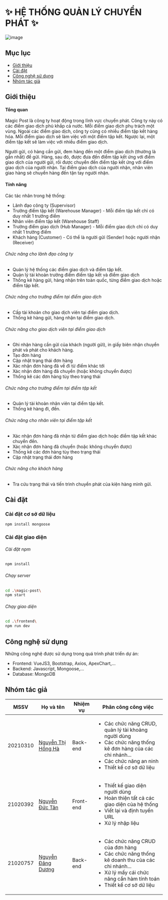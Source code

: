 # **✨ HỆ THỐNG QUẢN LÝ CHUYỂN PHÁT ✨**
![image](https://github.com/Haha6400/magic-post/assets/100295385/3bbcf37d-09c0-49e4-a170-8ff87bfdc695)
## Mục lục
- [Giới thiệu](https://github.com/Haha6400/magic-post?tab=readme-ov-file#gi%E1%BB%9Bi-thi%E1%BB%87u)
- [Cài đặt](https://github.com/Haha6400/magic-post?tab=readme-ov-file#c%C3%A0i-%C4%91%E1%BA%B7t)
- [Công nghệ sử dụng](https://github.com/Haha6400/magic-post?tab=readme-ov-file#c%C3%B4ng-ngh%E1%BB%87-s%E1%BB%AD-d%E1%BB%A5ng)
- [Nhóm tác giả](https://github.com/Haha6400/magic-post?tab=readme-ov-file#nh%C3%B3m-t%C3%A1c-gi%E1%BA%A3)

## Giới thiệu
#### Tổng quan
Magic Post là công ty hoạt động trong lĩnh vực chuyển phát. Công ty này có các điểm giao dịch phủ khắp cả nước. Mỗi điểm giao dịch phụ trách một vùng. Ngoài các điểm giao dịch, công ty cũng có nhiều điểm tập kết hàng hóa. Mỗi điểm giao dịch sẽ làm việc với một điểm tập kết. Ngược lại, một điểm tập kết sẽ làm việc với nhiều điểm giao dịch.

Người gửi, có hàng cần gửi, đem hàng đến một điểm giao dịch (thường là gần nhất) để gửi. Hàng, sau đó, được đưa đến điểm tập kết ứng với điểm giao dịch của người gửi, rồi được chuyển đến điểm tập kết ứng với điểm giao dịch của người nhận. Tại điểm giao dịch của người nhận, nhân viên giao hàng sẽ chuyển hàng đến tận tay người nhận.
#### Tính năng
Các tác nhân trong hệ thống:
- Lãnh đạo công ty (Supervisor)
- Trưởng điểm tập kết (Warehouse Manager) - Mỗi điểm tập kết chỉ có duy nhất 1 trưởng điểm
- Nhân viên điểm tập kết (Warehouse Staff)
- Trưởng điểm giao dịch (Hub Manager) - Mỗi điểm giao dịch chỉ có duy nhất 1 trưởng điểm
- Khách hàng (Customer) - Có thể là người gửi (Sender) hoặc người nhận (Receiver)
###### Chức năng cho lãnh đạo công ty
- Quản lý hệ thống các điểm giao dịch và điểm tập kết.
- Quản lý tài khoản trưởng điểm điểm tập kết và điểm giao dịch
- Thống kê hàng gửi, hàng nhận trên toàn quốc, từng điểm giao dịch hoặc điểm tập kết.
###### Chức năng cho trưởng điểm tại điểm giao dịch
- Cấp tài khoản cho giao dịch viên tại điểm giao dịch.
- Thống kê hàng gửi, hàng nhận tại điểm giao dịch.
###### Chức năng cho giao dịch viên tại điểm giao dịch
- Ghi nhận hàng cần gửi của khách (người gửi), in giấy biên nhận chuyển phát và phát cho khách hàng.
- Tạo đơn hàng
- Cập nhật trạng thái đơn hàng
- Xác nhận đơn hàng đã về đi từ điểm khác tới
- Xác nhận đơn hàng đã chuyển (hoặc không chuyển được)
- Thống kê các đơn hàng tùy theo trạng thái
###### Chức năng cho trưởng điểm tại điểm tập kết
- Quản lý tài khoản nhân viên tại điểm tập kết.
- Thống kê hàng đi, đến.
###### Chức năng cho nhân viên tại điểm tập kết
- Xác nhận đơn hàng đã nhận từ điểm giao dịch hoặc điểm tập kết khác chuyển đến.
- Xác nhận đơn hàng đã chuyển (hoặc không chuyển được)
- Thống kê các đơn hàng tùy theo trạng thái
- Cập nhật trạng thái đơn hàng
###### Chức năng cho khách hàng
- Tra cứu trạng thái và tiến trình chuyển phát của kiện hàng mình gửi.

## Cài đặt
### Cài đặt cơ sở dữ liệu
```sh
npm install mongoose
```
### Cài đặt giao diện
###### Cài đặt npm
```sh
npm install
```
###### Chạy server
```sh
cd .\magic-post\
npm start
```
###### Chạy giao diện
```sh
cd .\frontend\
npm run dev
```
## Công nghệ sử dụng
Những công nghệ được sử dụng trong quá trình phát triển dự án:
- Frontend: VueJS3, Bootstrap, Axios, ApexChart,...
- Backend: Javascript, Mongoose,...
- Database: MongoDB
## Nhóm tác giả
| MSSV | Họ và tên | Nhiệm vụ | Phân công công việc |
| ------ | ------ | ------ | ------ |
| 20210310 | [Nguyễn Thị Hồng Hà](https://github.com/Haha6400) | Back-end | <ul><li>Các chức năng CRUD, quản lý tài khoảng người dùng</li><li>Các chức năng thống kê đơn hàng của các chi nhánh...</li><li>Các chức năng an ninh</li><li>Thiết kế cơ sở dữ liệu</li></ul>|
| 21020392 | [Nguyễn Đức Tân](https://github.com/ductan2003) | Front-end |<ul><li>Thiết kế giao diện người dùng</li><li>Hoàn thiện tất cả các giao diện của hệ thống</li><li>Viết lại và định tuyến URL</li><li>Xử lý nhập liệu</li></ul>|
| 21020757 | [Nguyễn Đăng Dương](https://github.com/21020757) | Back-end | <ul><li>Các chức năng CRUD của đơn hàng</li><li>Các chức năng thống kê doanh thu của các chi nhánh...</li><li>Xử lý mấy cái chức năng cần hàm tính toán</li><li>Thiết kế cơ sở dữ liệu</li></ul>|

